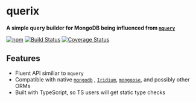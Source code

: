 # querix

**A simple query builder for MongoDB being influenced from [`mquery`](http://npmjs.com/package/mquery)**

[![npm](https://img.shields.io/npm/v/querix.svg)](https://www.npmjs.com/package/querix)
[![Build Status](https://travis-ci.org/RagibHasin/querix.svg?branch=master)](https://travis-ci.org/RagibHasin/querix)
[![Coverage Status](https://coveralls.io/repos/github/RagibHasin/querix/badge.svg?branch=master)](https://coveralls.io/github/RagibHasin/querix?branch=master)

## Features

  * Fluent API similiar to `mquery`
  * Compatible with native [`mongodb`](http://npmjs.com/package/mongodb) , [`Iridium`](http://npmjs.com/package/iridium), [`mongoose`](http://npmjs.com/package/mongoose), and possibly other ORMs
  * Built with TypeScript, so TS users will get static type checks
